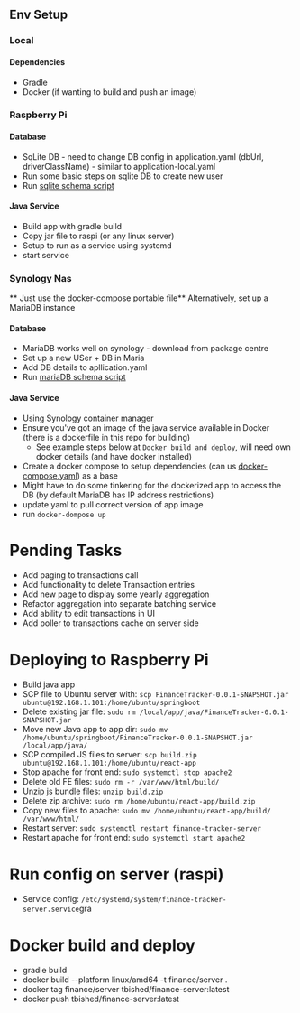 


## Env Setup
### Local
#### Dependencies
- Gradle
- Docker (if wanting to build and push an image)

### Raspberry Pi
#### Database
- SqLite DB - need to change DB config in application.yaml (dbUrl, driverClassName) - similar to application-local.yaml
- Run some basic steps on sqlite DB to create new user
- Run [sqlite schema script](./src/main/resources/sqlite/tables.sql)

#### Java Service
- Build app with gradle build
- Copy jar file to raspi (or any linux server)
- Setup to run as a service using systemd
- start service

### Synology Nas
** Just use the docker-compose portable file**
Alternatively, set up a MariaDB instance
#### Database
- MariaDB works well on synology - download from package centre
- Set up a new USer + DB in Maria
- Add DB details to apllication.yaml
- Run [mariaDB schema script](./src/main/resources/maria/tables.sql)

#### Java Service
- Using Synology container manager
- Ensure you've got an image of the java service available in Docker (there is a dockerfile in this repo for building)
  - See example steps below at `Docker build and deploy`, will need own docker details (and have docker installed)
- Create a docker compose to setup dependencies (can us [docker-compose.yaml](./docker-compose-syno.yml)) as a base
- Might have to do some tinkering for the dockerized app to access the DB (by default MariaDB has IP address restrictions)
- update yaml to pull correct version of app image
- run `docker-dompose up`


# Pending Tasks
- Add paging to transactions call
- Add functionality to delete Transaction entries
- Add new page to display some yearly aggregation
- Refactor aggregation into separate batching service
- Add ability to edit transactions in UI
- Add poller to transactions cache on server side

# Deploying to Raspberry Pi
- Build java app
- SCP file to Ubuntu server with: `scp FinanceTracker-0.0.1-SNAPSHOT.jar ubuntu@192.168.1.101:/home/ubuntu/springboot`
- Delete existing jar file: `sudo rm /local/app/java/FinanceTracker-0.0.1-SNAPSHOT.jar`
- Move new Java app to app dir: `sudo mv /home/ubuntu/springboot/FinanceTracker-0.0.1-SNAPSHOT.jar /local/app/java/`
- SCP compiled JS files to server: `scp build.zip ubuntu@192.168.1.101:/home/ubuntu/react-app`
- Stop apache for front end: `sudo systemctl stop apache2`
- Delete old FE files: `sudo rm -r /var/www/html/build/`
- Unzip js bundle files: `unzip build.zip`
- Delete zip archive: `sudo rm /home/ubuntu/react-app/build.zip`
- Copy new files to apache: `sudo mv /home/ubuntu/react-app/build/ /var/www/html/`
- Restart server: `sudo systemctl restart finance-tracker-server`
- Restart apache for front end: `sudo systemctl start apache2`

# Run config on server (raspi)
- Service config: `/etc/systemd/system/finance-tracker-server.service`gra

# Docker build and deploy
- gradle build
- docker build --platform linux/amd64 -t finance/server . 
- docker tag finance/server tbished/finance-server:latest
- docker push tbished/finance-server:latest


  
    
